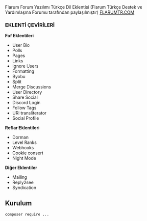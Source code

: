Flarum Forum Yazılımı Türkçe Dil Eklentisi (Flarum Türkçe Destek ve Yardımlaşma Forumu tarafından paylaşılmıştır) <a href="https://flarumtr.com">FLARUMTR.COM</a>

### EKLENTİ ÇEVİRİLERİ

**Fof Eklentileri**

- User Bio
- Polls
- Pages
- Links
- Ignore Users
- Formatting
- Byobu
- Split
- Merge Discussions
- User Directory
- Share Social
- Discord Login
- Follow Tags
- URl transliterator
- Social Profile

**Reflar Eklentileri**
- Dorman
- Level Ranks
- Webhooks
- Cookie consert
- Night Mode

**Diğer Eklentiler**

- Mailing
- Reply2see
- Syndication

## Kurulum

`composer require ...`
